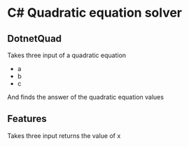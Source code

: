 # C# Quadratic equation solver
## DotnetQuad

Takes three input of a quadratic equation
* a
* b
* c

And finds the answer of the quadratic equation values

Features
--------

Takes three input returns the value of x